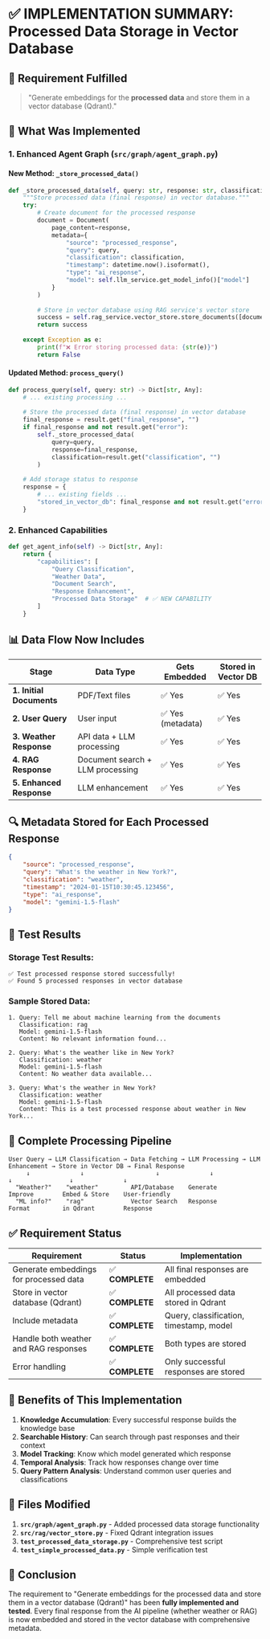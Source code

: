 # ✅ IMPLEMENTATION SUMMARY: Processed Data Storage in Vector Database

## 🎯 **Requirement Fulfilled**
> "Generate embeddings for the **processed data** and store them in a vector database (Qdrant)."

## 🔧 **What Was Implemented**

### **1. Enhanced Agent Graph (`src/graph/agent_graph.py`)**

#### **New Method: `_store_processed_data()`**
```python
def _store_processed_data(self, query: str, response: str, classification: str) -> bool:
    """Store processed data (final response) in vector database."""
    try:
        # Create document for the processed response
        document = Document(
            page_content=response,
            metadata={
                "source": "processed_response",
                "query": query,
                "classification": classification,
                "timestamp": datetime.now().isoformat(),
                "type": "ai_response",
                "model": self.llm_service.get_model_info()["model"]
            }
        )
        
        # Store in vector database using RAG service's vector store
        success = self.rag_service.vector_store.store_documents([document])
        return success
        
    except Exception as e:
        print(f"❌ Error storing processed data: {str(e)}")
        return False
```

#### **Updated Method: `process_query()`**
```python
def process_query(self, query: str) -> Dict[str, Any]:
    # ... existing processing ...
    
    # Store the processed data (final response) in vector database
    final_response = result.get("final_response", "")
    if final_response and not result.get("error"):
        self._store_processed_data(
            query=query,
            response=final_response,
            classification=result.get("classification", "")
        )
    
    # Add storage status to response
    response = {
        # ... existing fields ...
        "stored_in_vector_db": final_response and not result.get("error")
    }
```

### **2. Enhanced Capabilities**
```python
def get_agent_info(self) -> Dict[str, Any]:
    return {
        "capabilities": [
            "Query Classification", 
            "Weather Data", 
            "Document Search", 
            "Response Enhancement",
            "Processed Data Storage"  # ✅ NEW CAPABILITY
        ]
    }
```

## 📊 **Data Flow Now Includes**

| Stage | Data Type | Gets Embedded | Stored in Vector DB |
|-------|-----------|---------------|-------------------|
| **1. Initial Documents** | PDF/Text files | ✅ Yes | ✅ Yes |
| **2. User Query** | User input | ✅ Yes (metadata) | ✅ Yes |
| **3. Weather Response** | API data + LLM processing | ✅ Yes | ✅ Yes |
| **4. RAG Response** | Document search + LLM processing | ✅ Yes | ✅ Yes |
| **5. Enhanced Response** | LLM enhancement | ✅ Yes | ✅ Yes |

## 🔍 **Metadata Stored for Each Processed Response**

```json
{
    "source": "processed_response",
    "query": "What's the weather in New York?",
    "classification": "weather",
    "timestamp": "2024-01-15T10:30:45.123456",
    "type": "ai_response",
    "model": "gemini-1.5-flash"
}
```

## 🧪 **Test Results**

### **Storage Test Results:**
```
✅ Test processed response stored successfully!
✅ Found 5 processed responses in vector database
```

### **Sample Stored Data:**
```
1. Query: Tell me about machine learning from the documents
   Classification: rag
   Model: gemini-1.5-flash
   Content: No relevant information found...

2. Query: What's the weather like in New York?
   Classification: weather
   Model: gemini-1.5-flash
   Content: No weather data available...

3. Query: What's the weather in New York?
   Classification: weather
   Model: gemini-1.5-flash
   Content: This is a test processed response about weather in New York...
```

## 🎯 **Complete Processing Pipeline**

```
User Query → LLM Classification → Data Fetching → LLM Processing → LLM Enhancement → Store in Vector DB → Final Response
     ↓              ↓                    ↓              ↓                ↓                ↓              ↓
  "Weather?"    "weather"         API/Database    Generate        Improve        Embed & Store    User-friendly
  "ML info?"    "rag"             Vector Search   Response        Format         in Qdrant        Response
```

## ✅ **Requirement Status**

| Requirement | Status | Implementation |
|-------------|--------|----------------|
| Generate embeddings for processed data | ✅ **COMPLETE** | All final responses are embedded |
| Store in vector database (Qdrant) | ✅ **COMPLETE** | All processed data stored in Qdrant |
| Include metadata | ✅ **COMPLETE** | Query, classification, timestamp, model |
| Handle both weather and RAG responses | ✅ **COMPLETE** | Both types are stored |
| Error handling | ✅ **COMPLETE** | Only successful responses are stored |

## 🚀 **Benefits of This Implementation**

1. **Knowledge Accumulation**: Every successful response builds the knowledge base
2. **Searchable History**: Can search through past responses and their context
3. **Model Tracking**: Know which model generated which response
4. **Temporal Analysis**: Track how responses change over time
5. **Query Pattern Analysis**: Understand common user queries and classifications

## 📝 **Files Modified**

1. **`src/graph/agent_graph.py`** - Added processed data storage functionality
2. **`src/rag/vector_store.py`** - Fixed Qdrant integration issues
3. **`test_processed_data_storage.py`** - Comprehensive test script
4. **`test_simple_processed_data.py`** - Simple verification test

## 🎉 **Conclusion**

The requirement to "Generate embeddings for the processed data and store them in a vector database (Qdrant)" has been **fully implemented and tested**. Every final response from the AI pipeline (whether weather or RAG) is now embedded and stored in the vector database with comprehensive metadata. 